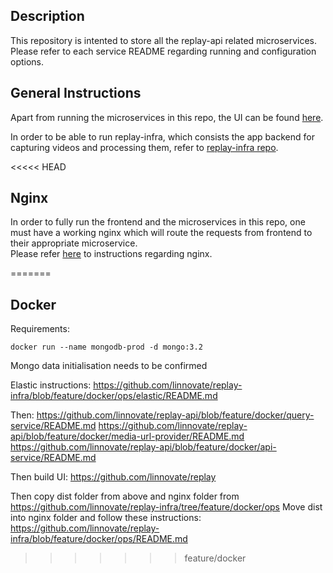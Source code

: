 ## Description
This repository is intented to store all the replay-api related microservices.  
Please refer to each service README regarding running and configuration options.  

## General Instructions
Apart from running the microservices in this repo, the UI can be found [here](https://github.com/linnovate/replay).  

In order to be able to run replay-infra, which consists the app backend for capturing videos and processing them, refer to [replay-infra repo](https://github.com/linnovate/replay-infra).

<<<<< HEAD
## Nginx
In order to fully run the frontend and the microservices in this repo, one must have a working nginx which will route the requests from frontend to their appropriate microservice.  
Please refer [here](https://github.com/linnovate/replay-infra/tree/develop/ops/nginx) to instructions regarding nginx. 
>
=======
## Docker

Requirements:

```
docker run --name mongodb-prod -d mongo:3.2
```
Mongo data initialisation needs to be confirmed

Elastic instructions: https://github.com/linnovate/replay-infra/blob/feature/docker/ops/elastic/README.md

Then:
https://github.com/linnovate/replay-api/blob/feature/docker/query-service/README.md
https://github.com/linnovate/replay-api/blob/feature/docker/media-url-provider/README.md
https://github.com/linnovate/replay-api/blob/feature/docker/api-service/README.md

Then build UI:
https://github.com/linnovate/replay

Then copy dist folder from above and nginx folder from https://github.com/linnovate/replay-infra/tree/feature/docker/ops
Move dist into nginx folder and follow these instructions:
https://github.com/linnovate/replay-infra/blob/feature/docker/ops/README.md

>>>>>>> feature/docker
